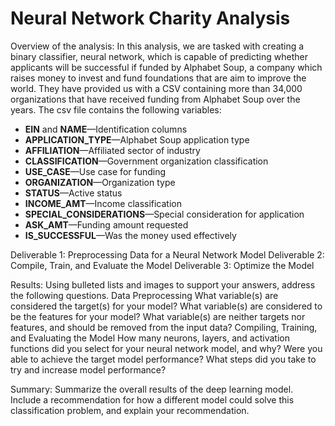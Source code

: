 # Neural Network Charity Analysis
Overview of the analysis: 
In this analysis, we are tasked with creating a binary classifier, neural network, which is capable of predicting whether applicants will be successful if funded by Alphabet Soup, a company which raises money to invest and fund foundations that are aim to improve the world. They have provided us with a CSV containing more than 34,000 organizations that have received funding from Alphabet Soup over the years. The csv file contains the following variables:
- **EIN** and **NAME**—Identification columns
- **APPLICATION_TYPE**—Alphabet Soup application type
- **AFFILIATION**—Affiliated sector of industry
- **CLASSIFICATION**—Government organization classification
- **USE_CASE**—Use case for funding
- **ORGANIZATION**—Organization type
- **STATUS**—Active status
- **INCOME_AMT**—Income classification
- **SPECIAL_CONSIDERATIONS**—Special consideration for application
- **ASK_AMT**—Funding amount requested
- **IS_SUCCESSFUL**—Was the money used effectively

Deliverable 1: Preprocessing Data for a Neural Network Model
Deliverable 2: Compile, Train, and Evaluate the Model
Deliverable 3: Optimize the Model


Results: Using bulleted lists and images to support your answers, address the following questions.
Data Preprocessing
What variable(s) are considered the target(s) for your model?
What variable(s) are considered to be the features for your model?
What variable(s) are neither targets nor features, and should be removed from the input data?
Compiling, Training, and Evaluating the Model
How many neurons, layers, and activation functions did you select for your neural network model, and why?
Were you able to achieve the target model performance?
What steps did you take to try and increase model performance?

Summary: Summarize the overall results of the deep learning model. Include a recommendation for how a different model could solve this classification problem, and explain your recommendation.
